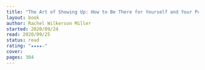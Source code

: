 ```yaml
---
title: "The Art of Showing Up: How to Be There for Yourself and Your People"
layout: book
author: Rachel Wilkerson Miller
started: 2020/09/24
read: 2020/09/25
status: read
rating: "★★★★☆"
cover: 
pages: 304
---
```

